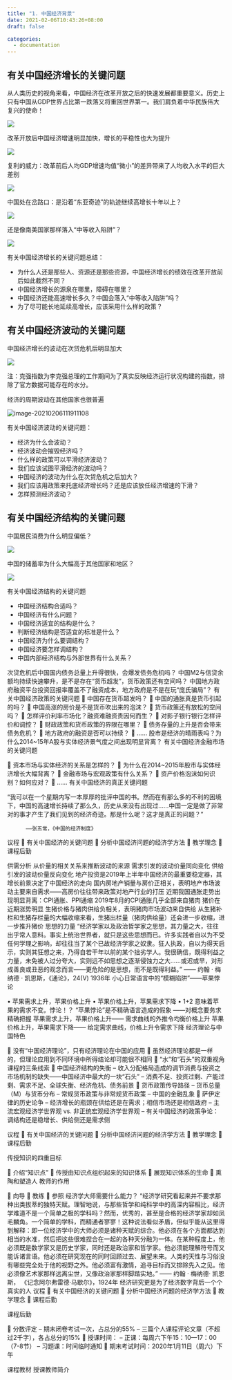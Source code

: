 ```yaml
---
title: "1. 中国经济背景"
date: 2021-02-06T10:43:26+08:00
draft: false

categories:
  - documentation
---
```


## 有关中国经济增长的关键问题

从人类历史的视角来看，中国经济在改革开放之后的快速发展都重要意义。历史上只有中国从GDP世界占比第一跌落又将重回世界第一。我们肩负着中华民族伟大复兴的使命！

![](https://cdn.jsdelivr.net/gh/henrywu97/FigBed/Figs/20210206104851.png)

改革开放后中国经济增速明显加快，增长的平稳性也大为提升

![](https://cdn.jsdelivr.net/gh/henrywu97/FigBed@master/Figs/20210206105241.png)

复利的威力：改革前后人均GDP增速均值“微小”的差异带来了人均收入水平的巨大差别

![](https://cdn.jsdelivr.net/gh/henrywu97/FigBed/Figs/20210206105244.png)

中国处在岔路口：是沿着“东亚奇迹”的轨迹继续高增长十年以上？

![](https://cdn.jsdelivr.net/gh/henrywu97/FigBed/Figs/20210206105533.png)

还是像南美国家那样落入“中等收入陷阱”？

![](https://cdn.jsdelivr.net/gh/henrywu97/FigBed/Figs/20210206105626.png)

有关中国经济增长的关键问题总结：

- 为什么人还是那些人、资源还是那些资源，中国经济增长的绩效在改革开放前后如此截然不同？
- 中国经济增长的源泉在哪里，障碍在哪里？
- 中国经济还能高速增长多久？中国会落入“中等收入陷阱”吗？
- 为了尽可能长地延续高增长，应该采用什么样的政策？

## 有关中国经济波动的关键问题

中国经济增长的波动在次贷危机后明显加大

![](https://cdn.jsdelivr.net/gh/henrywu97/FigBed/Figs/20210206111613.png)

注：克强指数为李克强总理的工作期间为了真实反映经济运行状况构建的指数，排除了官方数据可能存在的水分。

经济的周期波动在其他国家也很普遍

![image-20210206111911108](https://cdn.jsdelivr.net/gh/henrywu97/FigBed/Figs/20210206111916.png)

有关中国经济波动的关键问题：

- 经济为什么会波动？
- 经济波动会摧毁经济吗？
- 什么样的政策可以平滑经济波动？
- 我们应该试图平滑经济的波动吗？
- 中国经济的波动为什么在次贷危机之后加大？
- 我们应该用政策来托底经济增长吗？还是应该放任经济增速的下滑？
- 怎样预测经济波动？

## 有关中国经济结构的关键问题

中国居民消费为什么明显偏低？

![](https://cdn.jsdelivr.net/gh/henrywu97/FigBed/Figs/20210206113327.png)

中国的储蓄率为什么大幅高于其他国家和地区？

![](https://cdn.jsdelivr.net/gh/henrywu97/FigBed/Figs/20210206113347.png)

有关中国经济结构的关键问题

- 中国经济结构合适吗？
- 中国经济有什么问题？
- 中国经济适宜的结构是什么？
- 判断经济结构是否适宜的标准是什么？
- 中国经济为什么要调结构？
- 中国经济要怎样调结构？
- 中国内部经济结构与外部世界有什么关系？

次贷危机后中国国内债务总量上升得很快，会爆发债务危机吗？
中国M2与信贷余额均持续快速攀升，是不是存在“货币超发”，货币政策还有空间吗？
中国地方政府融资平台投资回报率覆盖不了融资成本，地方政府是不是在玩“庞氏骗局”？
有关中国经济政策的关键问题
	中国存在货币超发吗？
	中国的通胀真是货币引起的吗？
	中国高涨的房价是不是货币吹出来的泡沫？
	货币政策还有放松的空间吗？
	怎样评价利率市场化？融资难融资贵因何而生？
	对影子银行银行怎样评价和调控？
	财政政策和货币政策的界限在哪里？
	债务存量的上升是否会带来债务危机？
	地方政府的融资是否可以持续？
	……
股市是经济的晴雨表吗？为什么2014~15年A股与实体经济景气度之间出现明显背离？
有关中国经济金融市场的关键问题

	资本市场与实体经济的关系是怎样的？
	为什么在2014~2015年股市与实体经济增长大幅背离？
	金融市场与宏观政策有什么关系？
	资产价格泡沫如何识别？如何应对？
	……
有关中国经济的真正关键问题

“我可以在一个星期内写一本厚厚的批评中国的书。然而在有那么多的不利的困境下，中国的高速增长持续了那么久，历史从来没有出现过……中国一定是做了非常对的事才产生了我们见到的经济奇迹。那是什么呢？这才是真正的问题？”
	
	      ——张五常，《中国的经济制度》
议程
	有关中国经济的关键问题
	分析中国经济问题的经济学方法
	教学理念
	课程后勤


供需分析
从价量的相关关系来推断波动的来源
需求引发的波动价量同向变化
供给引发的波动价量反向变化
地产投资是2019年上半年中国经济的最重要稳定器，其增长前景决定了中国经济的走向
国内房地产销量与房价正相关，表明地产市场波动主要来自需求——高房价往往带来政策对地产行业的打压
近期我国通胀走势出现明显背离：CPI通胀、PPI通缩
2019年8月的CPI通胀几乎全部来自猪肉
猪价在近期涨势明显
生猪价格与猪肉供给负相关，表明猪肉市场波动来自供给
从生猪补栏和生猪存栏量的大幅收缩来看，生猪出栏量（猪肉供给量）还会进一步收缩，进一步推升猪价
思想的力量
“经济学家以及政治哲学家之思想，其力量之大，往往出乎常人意料。事实上统治世界者，就只是这些思想而已。许多实践者自以为不受任何学理之影响，却往往当了某个已故经济学家之奴隶。狂人执政，自以为得天启示，实则其狂想之来，乃得自若干年以前的某个拙劣学人。我很确信，既得利益之力量，未免被人过分夸大，实则远不如思想之逐渐侵蚀力之大……或迟或早，对形成善良或丑恶的观念而言——更危险的是思想，而不是既得利益。”
—— 约翰 · 梅纳德 · 凯恩斯，《通论》，24(V)
        1936年
小心日常语言中的“模糊陷阱”——苹果悖论

•	苹果需求上升，苹果价格上升
•	苹果价格上升，苹果需求下降
•	1+2 意味着苹果的需求不变。悖论！？
“苹果悖论”是不精确语言造成的假象
——对概念要务求精确把握
苹果需求上升，苹果价格上升——
需求曲线的外推令均衡价格上升
苹果价格上升，苹果需求下降——     给定需求曲线，价格上升令需求下降
经济理论与中国特色

	没有“中国经济理论”，只有经济理论在中国的应用
	虽然经济理论都是一样的，但理论应用到不同环境中所得结论却可能很不相同
	“水”和“石头”的双重视角
课程的三条线索
	中国经济结构的失衡
–	收入分配格局造成的调节消费与投资之市场机制的缺失——中国经济中最大的一块“石头”
–	消费不足、投资过剩、产能过剩、需求不足、全球失衡、经济危机、债务前景
	货币政策传导路径
–	货币总量（M）与货币分布
–	常规货币政策与非常规货币政策
–	中国的金融乱象
	萨伊定律的历史论争
–	经济增长的瓶颈在供给还是在需求；相信市场还是相信政府
–	主流宏观经济学世界观 vs. 非正统宏观经济学世界观
–	有关中国经济的政策争论：调结构还是稳增长、供给侧还是需求侧

议程
	有关中国经济的关键问题
	分析中国经济问题的经济学方法
	教学理念
	课程后勤


传授知识的四重目标

	介绍“知识点”
	传授由知识点组织起来的知识体系
	展现知识体系的生命
	熏陶和塑造人
教师的作用

	向导
	教练
	参照
经济学大师需要什么能力？
“经济学研究看起来并不要求那种出类拔萃的独特天赋。理智地说，与那些哲学和纯科学中的高深内容相比，经济学难道不是一个简单之极的学科吗？然而，优秀的，甚至是合格的经济学家却如凤毛麟角。一个简单的学科，而精通者寥寥！这种说法看似矛盾，但似乎能从这里得到解释：即一位经济学中的大师必须是诸种天赋的综合。他必须在各个方面都达到相当的水准，然后把这些很难捏合在一起的各种天分融为一体。在某种程度上，他必须既是数学家又是历史学家，同时还是政治家和哲学家。他必须能理解符号而又能诉诸言语。他必须在研究现在的同时回顾过去、展望未来。人类的天性与习俗没有哪些完全处于他的视野之外。他必须富有激情，追寻目标而又排除先入之见。他必须像艺术家那样远离尘世，又像政治家那样脚踏实地。”
         —— 约翰 · 梅纳德· 凯恩斯，
	   《记念阿尔弗雷德·马歇尔》，1924年
经济研究更是为了经济数字背后一个个真实的人
议程
	有关中国经济的关键问题
	分析中国经济问题的经济学方法
	教学理念
	课程后勤


课程后勤

	分数评定
–	期末闭卷考试一次，占总分的55%
–	三篇个人课程评论文章（不超过2千字），各占总分的15%
	授课时间：
–	正课：每周六下午15：10—17：00（7-8节）
–	习题课：时间临时通知
	期末考试时间：2020年1月11日（周六）下午

课程教材
授课教师简介